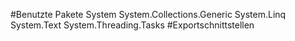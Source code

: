 #Benutzte Pakete
System
System.Collections.Generic
System.Linq
System.Text
System.Threading.Tasks
#Exportschnittstellen
